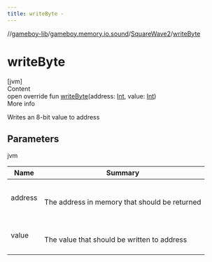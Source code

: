 ```yaml
---
title: writeByte -
---
```

//[gameboy-lib](../../index.md)/[gameboy.memory.io.sound](../index.md)/[SquareWave2](index.md)/[writeByte](write-byte.md)



# writeByte  
[jvm]  
Content  
open override fun [writeByte](write-byte.md)(address: [Int](https://kotlinlang.org/api/latest/jvm/stdlib/kotlin/-int/index.html), value: [Int](https://kotlinlang.org/api/latest/jvm/stdlib/kotlin/-int/index.html))  
More info  


Writes an 8-bit value to address



## Parameters  
  
jvm  
  
|  Name|  Summary| 
|---|---|
| <a name="gameboy.memory.io.sound/SquareWave2/writeByte/#kotlin.Int#kotlin.Int/PointingToDeclaration/"></a>address| <a name="gameboy.memory.io.sound/SquareWave2/writeByte/#kotlin.Int#kotlin.Int/PointingToDeclaration/"></a><br><br>The address in memory that should be returned<br><br>
| <a name="gameboy.memory.io.sound/SquareWave2/writeByte/#kotlin.Int#kotlin.Int/PointingToDeclaration/"></a>value| <a name="gameboy.memory.io.sound/SquareWave2/writeByte/#kotlin.Int#kotlin.Int/PointingToDeclaration/"></a><br><br>The value that should be written to address<br><br>
  
  



